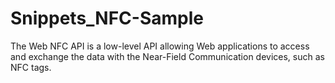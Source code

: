 # Snippets_NFC-Sample
The Web NFC API is a low-level API allowing Web applications to access and exchange the data with the Near-Field Communication devices, such as NFC tags.
